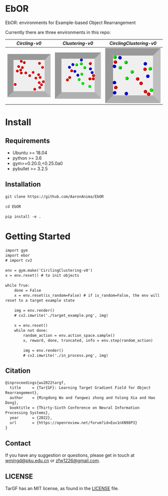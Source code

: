 # EbOR
EbOR: environments for Example-based Object Rearrangement

Currently there are three environments in this repo:

| *Circling-v0* | *Clustering-v0* | *CirclingClustering-v0* |
|  ----  | ----  | ----  | 
|<img src="demos/circling_demo.gif" align="middle" width="230"/>  | <img src="demos/clustering_demo.gif" align="middle" width="230"/>  | <img src="demos/hybrid_demo.gif" align="middle" width="230"/>    |

# Install

## Requirements
- Ubuntu >= 18.04
- python >= 3.6
- gym>=0.20.0,<0.25.0a0
- pybullet >= 3.2.5

## Installation
```
git clone https://github.com/AaronAnima/EbOR

cd EbOR

pip install -e .
```

# Getting Started
```
import gym
import ebor
# import cv2

env = gym.make('CirclingClustering-v0')
x = env.reset() # to init objects

while True:
    done = False
    x = env.reset(is_random=False) # if is_random=False, the env will reset to a target example state

    img = env.render()
    # cv2.imwrite('./target_example.png', img) 

    x = env.reset()
    while not done:
        random_action = env.action_space.sample()
        x, reward, done, truncated, info = env.step(random_action)

        img = env.render()
        # cv2.imwrite('./in_process.png', img)
```

## Citation
```
@inproceedings{wu2022targf,
  title     = {Tar{GF}: Learning Target Gradient Field for Object Rearrangement},
  author    = {Mingdong Wu and fangwei zhong and Yulong Xia and Hao Dong},
  booktitle = {Thirty-Sixth Conference on Neural Information Processing Systems},
  year      = {2022},
  url       = {https://openreview.net/forum?id=Euv1nXN98P3}
}

```

## Contact
If you have any suggestion or questions, please get in touch at [wmingd@pku.edu.cn](wmingd@pku.edu.cn) or [zfw1226@gmail.com](zfw1226@gmail.com).

## LICENSE
TarGF has an MIT license, as found in the [LICENSE](./LICENSE) file.
